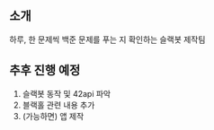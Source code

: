 ## 소개
하루, 한 문제씩 백준 문제를 푸는 지 확인하는 슬랙봇 제작팀

## 추후 진행 예정
1. 슬랙봇 동작 및 42api 파악
2. 블랙홀 관련 내용 추가
3. (가능하면) 앱 제작

